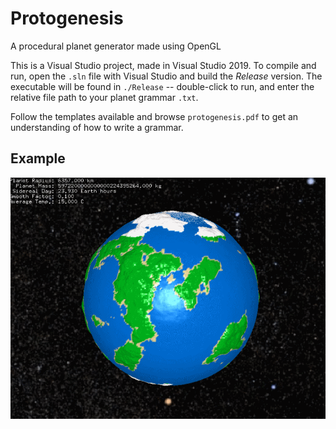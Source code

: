 # Protogenesis
A procedural planet generator made using OpenGL

This is a Visual Studio project, made in Visual Studio 2019. To compile and run, open the `.sln` file with Visual Studio and build the *Release* version. The executable will be found in `./Release` -- double-click to run, and enter the relative file path to your planet grammar `.txt`.

Follow the templates available and browse `protogenesis.pdf` to get an understanding of how to write a grammar.

## Example
![Earth-like planet](./earth.gif)

